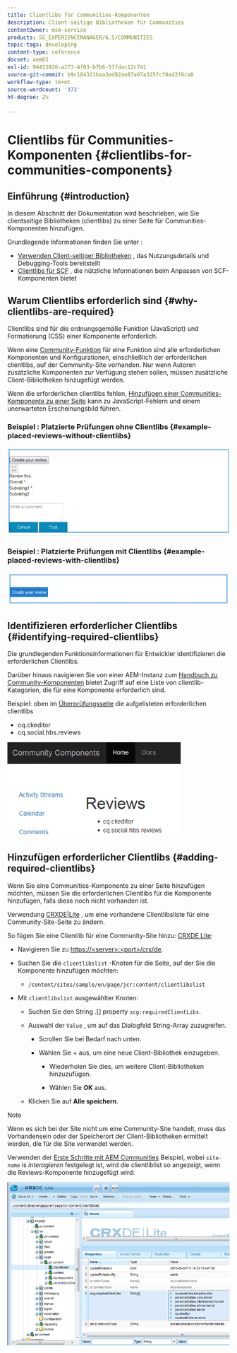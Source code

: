 ```yaml
---
title: Clientlibs für Communities-Komponenten
description: Client-seitige Bibliotheken für Communities
contentOwner: msm-service
products: SG_EXPERIENCEMANAGER/6.5/COMMUNITIES
topic-tags: developing
content-type: reference
docset: aem65
exl-id: 94415926-a273-4f03-b7b6-57fdac12c741
source-git-commit: b9c164321baa3ed82ae87a97a325fcf0ad2f6ca0
workflow-type: tm+mt
source-wordcount: '373'
ht-degree: 2%

---
```


# Clientlibs für Communities-Komponenten {#clientlibs-for-communities-components}

## Einführung {#introduction}

In diesem Abschnitt der Dokumentation wird beschrieben, wie Sie clientseitige Bibliotheken (clientlibs) zu einer Seite für Communities-Komponenten hinzufügen.

Grundlegende Informationen finden Sie unter :

* [Verwenden Client-seitiger Bibliotheken](/help/sites-developing/clientlibs.md) , das Nutzungsdetails und Debugging-Tools bereitstellt
* [Clientlibs für SCF](/help/communities/client-customize.md#clientlibs) , die nützliche Informationen beim Anpassen von SCF-Komponenten bietet


## Warum Clientlibs erforderlich sind {#why-clientlibs-are-required}

Clientlibs sind für die ordnungsgemäße Funktion (JavaScript) und Formatierung (CSS) einer Komponente erforderlich.

Wenn eine [Community-Funktion](/help/communities/functions.md) für eine Funktion sind alle erforderlichen Komponenten und Konfigurationen, einschließlich der erforderlichen clientlibs, auf der Community-Site vorhanden. Nur wenn Autoren zusätzliche Komponenten zur Verfügung stehen sollen, müssen zusätzliche Client-Bibliotheken hinzugefügt werden.

Wenn die erforderlichen clientlibs fehlen, [Hinzufügen einer Communities-Komponente zu einer Seite](/help/communities/author-communities.md) kann zu JavaScript-Fehlern und einem unerwarteten Erscheinungsbild führen.

### Beispiel : Platzierte Prüfungen ohne Clientlibs {#example-placed-reviews-without-clientlibs}

![platzierte Rezensionen](assets/placed-reviews.png)

### Beispiel : Platzierte Prüfungen mit Clientlibs {#example-placed-reviews-with-clientlibs}

![review-clientlibs](assets/reviews-clientlibs.png)

## Identifizieren erforderlicher Clientlibs {#identifying-required-clientlibs}

Die grundlegenden Funktionsinformationen für Entwickler identifizieren die erforderlichen Clientlibs.

Darüber hinaus navigieren Sie von einer AEM-Instanz zum [Handbuch zu Community-Komponenten](/help/communities/components-guide.md) bietet Zugriff auf eine Liste von clientlib-Kategorien, die für eine Komponente erforderlich sind.

Beispiel: oben im [Überprüfungsseite](https://localhost:4502/content/community-components/en/reviews.html) die aufgelisteten erforderlichen clientlibs

* cq.ckeditor
* cq.social.hbs.reviews

![clientlibs-views](assets/clientlibs-reviews.png)

## Hinzufügen erforderlicher Clientlibs {#adding-required-clientlibs}

Wenn Sie eine Communities-Komponente zu einer Seite hinzufügen möchten, müssen Sie die erforderlichen Clientlibs für die Komponente hinzufügen, falls diese noch nicht vorhanden ist.

Verwendung [CRXDE|Lite](#using-crxde-lite) , um eine vorhandene Clientlibsliste für eine Community-Site-Seite zu ändern.

So fügen Sie eine Clientlib für eine Community-Site hinzu: [CRXDE Lite](/help/sites-developing/developing-with-crxde-lite.md):

* Navigieren Sie zu [https://&lt;server>:&lt;port>/crx/de](https://localhost:4502/crx/de).
* Suchen Sie die `clientlibslist` -Knoten für die Seite, auf der Sie die Komponente hinzufügen möchten:

   * `/content/sites/sample/en/page/jcr:content/clientlibslist`

* Mit `clientlibslist` ausgewählter Knoten:

   * Suchen Sie den String .[] property `scg:requiredClientLibs`.
   * Auswahl der `Value` , um auf das Dialogfeld String-Array zuzugreifen.

      * Scrollen Sie bei Bedarf nach unten.
      * Wählen Sie + aus, um eine neue Client-Bibliothek einzugeben.

         * Wiederholen Sie dies, um weitere Client-Bibliotheken hinzuzufügen.

         * Wählen Sie **OK** aus.

   * Klicken Sie auf **Alle speichern**.

>[!NOTE]
>
>Wenn es sich bei der Site nicht um eine Community-Site handelt, muss das Vorhandensein oder der Speicherort der Client-Bibliotheken ermittelt werden, die für die Site verwendet werden.

Verwenden der [Erste Schritte mit AEM Communities](/help/communities/getting-started.md) Beispiel, wobei `site-name` is *interagieren* festgelegt ist, wird die clientliblist so angezeigt, wenn die Reviews-Komponente hinzugefügt wird:

![review-component](assets/review-component.png)

